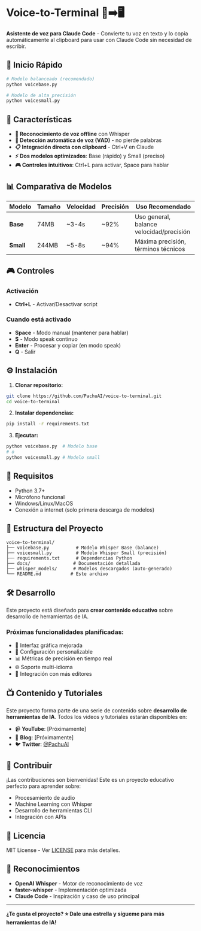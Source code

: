 # Voice-to-Terminal 🎤➡️🖥️

**Asistente de voz para Claude Code** - Convierte tu voz en texto y lo copia automáticamente al clipboard para usar con Claude Code sin necesidad de escribir.

## 🚀 Inicio Rápido

```bash
# Modelo balanceado (recomendado)
python voicebase.py

# Modelo de alta precisión
python voicesmall.py
```

## 🎯 Características

- **🎤 Reconocimiento de voz offline** con Whisper
- **🔄 Detección automática de voz (VAD)** - no pierde palabras
- **📋 Integración directa con clipboard** - Ctrl+V en Claude
- **⚡ Dos modelos optimizados**: Base (rápido) y Small (preciso)
- **🎮 Controles intuitivos**: Ctrl+L para activar, Space para hablar

## 📊 Comparativa de Modelos

| Modelo | Tamaño | Velocidad | Precisión | Uso Recomendado |
|--------|--------|-----------|-----------|------------------|
| **Base** | 74MB | ~3-4s | ~92% | Uso general, balance velocidad/precisión |
| **Small** | 244MB | ~5-8s | ~94% | Máxima precisión, términos técnicos |

## 🎮 Controles

### Activación
- **Ctrl+L** - Activar/Desactivar script

### Cuando está activado
- **Space** - Modo manual (mantener para hablar)
- **S** - Modo speak continuo
- **Enter** - Procesar y copiar (en modo speak)
- **Q** - Salir

## ⚙️ Instalación

1. **Clonar repositorio:**
```bash
git clone https://github.com/PachuAI/voice-to-terminal.git
cd voice-to-terminal
```

2. **Instalar dependencias:**
```bash
pip install -r requirements.txt
```

3. **Ejecutar:**
```bash
python voicebase.py  # Modelo base
# o
python voicesmall.py # Modelo small
```

## 🔧 Requisitos

- Python 3.7+
- Micrófono funcional
- Windows/Linux/MacOS
- Conexión a internet (solo primera descarga de modelos)

## 📁 Estructura del Proyecto

```
voice-to-terminal/
├── voicebase.py          # Modelo Whisper Base (balance)
├── voicesmall.py         # Modelo Whisper Small (precisión)
├── requirements.txt      # Dependencias Python
├── docs/                # Documentación detallada
├── whisper_models/      # Modelos descargados (auto-generado)
└── README.md           # Este archivo
```

## 🛠️ Desarrollo

Este proyecto está diseñado para **crear contenido educativo** sobre desarrollo de herramientas de IA. 

### Próximas funcionalidades planificadas:
- 🎨 Interfaz gráfica mejorada
- 🔧 Configuración personalizable
- 📊 Métricas de precisión en tiempo real
- 🌐 Soporte multi-idioma
- 🎯 Integración con más editores

## 📺 Contenido y Tutoriales

Este proyecto forma parte de una serie de contenido sobre **desarrollo de herramientas de IA**. Todos los videos y tutoriales estarán disponibles en:

- 📹 **YouTube**: [Próximamente]
- 📝 **Blog**: [Próximamente]
- 🐦 **Twitter**: [@PachuAI](https://twitter.com/PachuAI)

## 🤝 Contribuir

¡Las contribuciones son bienvenidas! Este es un proyecto educativo perfecto para aprender sobre:

- Procesamiento de audio
- Machine Learning con Whisper
- Desarrollo de herramientas CLI
- Integración con APIs

## 📄 Licencia

MIT License - Ver [LICENSE](LICENSE) para más detalles.

## 🙏 Reconocimientos

- **OpenAI Whisper** - Motor de reconocimiento de voz
- **faster-whisper** - Implementación optimizada
- **Claude Code** - Inspiración y caso de uso principal

---

**¿Te gusta el proyecto? ⭐ Dale una estrella y sígueme para más herramientas de IA!**